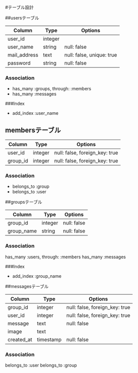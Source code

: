 #テーブル設計

##usersテーブル

|Column|Type|Options|
|------|----|-------|
|user_id|integer|  |
|user_name|string|null: false|
|mail_address|text|null: false, unique: true|
|password|string|null: false|

### Association
- has_many :groups, through: :members
- has_many :messages

###Index
- add_index :user_name


## membersテーブル

|Column|Type|Options|
|------|----|-------|
|user_id|integer|null: false, foreign_key: true|
|group_id|integer|null: false, foreign_key: true|

### Association

- belongs_to :group
- belongs_to :user


##groupsテーブル

|Column|Type|Options|
|------|----|-------|
|group_id|integer|null: false|
|group_name|string|null: false|

### Association
has_many :users, through: :members
has_many :messages

###Index

- add_index :group_name


##messagesテーブル

|Column|Type|Options|
|------|----|-------|
|group_id|integer|null: false, foreign_key: true|
|user_id|integer|null: false, foreign_key: true|
|message|text|null: false|
|image|text|  |
|created_at|timestamp|null: false|

### Association

belongs_to :user
belongs_to :group